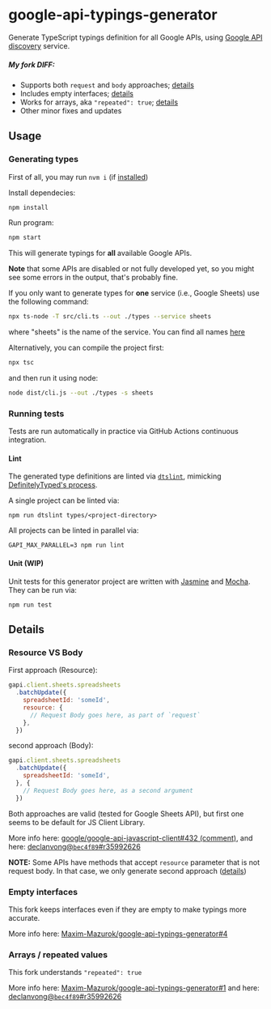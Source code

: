 # google-api-typings-generator
Generate TypeScript typings definition for all Google APIs,
using [Google API discovery](https://developers.google.com/discovery/) service.

##### My fork DIFF:
- Supports both `request` and `body` approaches; [details](#resource-vs-body)
- Includes empty interfaces; [details](#empty-interfaces)
- Works for arrays, aka `"repeated": true`; [details](#arrays--repeated-values)
- Other minor fixes and updates

## Usage

### Generating types

First of all, you may run `nvm i` (if [installed](https://github.com/nvm-sh/nvm#install--update-script))

Install dependecies:
```sh
npm install
```

Run program:
```sh
npm start
```
This will generate typings for **all** available Google APIs.

**Note** that some APIs are disabled or not fully developed yet,
so you might see some errors in the output, that's probably fine.

If you only want to generate types for **one** service (i.e., Google Sheets)
use the following command:
```sh
npx ts-node -T src/cli.ts --out ./types --service sheets
```
where "sheets" is the name of the service. You can find all names
[here](https://www.googleapis.com/discovery/v1/apis)

Alternatively, you can compile the project first:
```sh
npx tsc
```
and then run it using node:
```sh
node dist/cli.js --out ./types -s sheets
```

### Running tests

Tests are run automatically in practice via GitHub Actions continuous integration.

#### Lint

The generated type definitions are linted via [`dtslint`](https://github.com/Microsoft/dtslint), mimicking
[DefinitelyTyped's process](https://github.com/DefinitelyTyped/DefinitelyTyped#verifying).

A single project can be linted via:

```
npm run dtslint types/<project-directory>
```

All projects can be linted in parallel via:

```
GAPI_MAX_PARALLEL=3 npm run lint
```

#### Unit (WIP)

Unit tests for this generator project are written with [Jasmine](https://jasmine.github.io/) and
[Mocha](https://mochajs.org/). They can be run via:

```
npm run test
```

## Details

### Resource VS Body
First approach (Resource):
```javascript
gapi.client.sheets.spreadsheets
  .batchUpdate({
    spreadsheetId: 'someId',
    resource: {
      // Request Body goes here, as part of `request`
    },
  })
```
second approach (Body):
```javascript
gapi.client.sheets.spreadsheets
  .batchUpdate({
    spreadsheetId: 'someId',
  }, {
    // Request Body goes here, as a second argument
  })
```
Both approaches are valid (tested for Google Sheets API), but first one seems to be default for JS Client Library.

More info here: [google/google-api-javascript-client#432 (comment)](https://github.com/google/google-api-javascript-client/issues/432#issuecomment-530860301),
and here: [declanvong@`bec4f89`#r35992626](https://github.com/declanvong/google-api-typings-generator/commit/bec4f89b998db670e4a9d41810ceb39a1ba9b798#r35992626)

**NOTE:** Some APIs have methods that accept `resource` parameter that is not request body. In that case, we only generate second approach ([details](https://github.com/Maxim-Mazurok/google-api-typings-generator/pull/14/commits/776e36ef25886fdb2d38a002ed12ba1dacde85c5))

### Empty interfaces
This fork keeps interfaces even if they are empty to make typings more accurate.

More info here: [Maxim-Mazurok/google-api-typings-generator#4](https://github.com/Maxim-Mazurok/google-api-typings-generator/pull/4)

### Arrays / repeated values
This fork understands `"repeated": true`

More info here: [Maxim-Mazurok/google-api-typings-generator#1](https://github.com/Maxim-Mazurok/google-api-typings-generator/pull/1)
and here: [declanvong@`bec4f89`#r35992626](https://github.com/declanvong/google-api-typings-generator/commit/bec4f89b998db670e4a9d41810ceb39a1ba9b798#r35992626)
